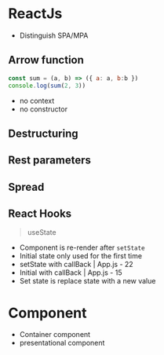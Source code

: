 # ReactJs

- Distinguish SPA/MPA
## Arrow function

```js
const sum = (a, b) => ({ a: a, b:b })
console.log(sum(2, 3))
```
- no context
- no constructor

## Destructuring
## Rest parameters
## Spread

## React Hooks

> useState
- Component is re-render after `setState`
- Initial state only used for the first time
- setState with callBack | App.js - 22
- Initial with callBack | App.js - 15
- Set state is replace state with a new value


# Component
- Container component
- presentational component